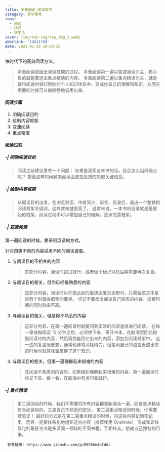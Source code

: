 ```yaml
---
title: 多重阅读-阅读技巧
category: 哲学思考
tags:
  - 阅读
  - 技巧
  - 快生活
cover: /img/top-img/top_img_3.webp
abbrlink: '14241789'
date: 2023-01-30 10:40:35
---
```


快时代下的高效阅读方法。

<!--more-->

> 多重阅读是画出阅读框架的过程。
> 多重阅读第一遍以变速阅读为主，核心目的就是要选出重点精读的内容。
> 多重阅读第二遍以重点精读为主，就是要将阅读内容归到你的个人知识体系中，变成你自己的理解和知识，从而在需要的时候可以被顺畅地调用出来。

#### 阅读步骤

1. 明确阅读目的
2. 绘制内容框架
3. 变速阅读
4. 重点精度

#### 阅读过程

##### -| 明确阅读目的

> 阅读之前建议思考一个问题：
> 如果是我写这本书的话，我会怎么组织观点呢？
> 带着这样的问题来阅读会更加高效的抓取关键信息。

##### -| 绘制内容框架

> 从阅读目的出发，在浏览封面、作者简介、前言、目录后，画出一个整体的阅读框架关键词，这样效率就更高了。
> 通常来说，一本书的目录就是最原始的框架，阅读过程中可以增加自己的理解，逐渐完善框架。

##### -| 变速阅读

第一遍阅读的时候，要采用泛读的方式。

针对四类不同的内容采用不同的阅读速度。

1. 与阅读目的不相关的内容

   > 这部分内容，阅读时跳过就行，或者做个标记以防后期需要再次复盘。

2. 与阅读目的相关，但你已经很熟悉的内容

   > 这部分内容，阅读时以你能达到的最快速度浏览即可，只需留意其中是否有个别值得借鉴的要点。
   > 切记不要反复阅读自己熟悉的内容，浪费时间的同时效率不高。

3. 与阅读目的相关，但是你不熟悉的内容

   > 这部分内容，在第一遍阅读时就要回到正常的阅读速度进行阅读。
   > 在每一章或每阅读 10 分钟之后，必须停下来，离开书本，在脑海里回忆刚刚阅读过的内容，然后将你能回忆出来的内容，添加到阅读框架中。
   > 这一边的复盘很重要，通常也非常消耗精力，但是用自己的语言表述出来的时候也就意味着掌握了这个知识。

4. 与阅读目的相关，但第一遍理解起来很难的内容
   > 在阅读不熟悉的内容时，如果碰到理解起来很难的内容，第一遍阅读时标记下来，看一看，在脑海中有点印象就行。

##### -| 重点精读

> 第二遍阅读的时候，我们不需要将所有内容都重新阅读一遍，而是重点精读符合阅读目的，又是自己不熟悉的部分。
> 第二遍重点精读的时候，你需要做笔记！
> 最好的方式是在第二遍重点精读的时候，将这些内容记到笔记里，而且一定要体系化地组织这些内容（推荐使用 OneNote）
> 形成知识体系化的最好方法是多读同一领域的不同书籍，互相补充，想成自己独特的目录。

```
 参考链接: https://www.jianshu.com/p/05986e4afddc
```
